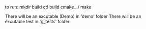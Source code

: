 to run:
	mkdir build
	cd build
	cmake ../
	make
	
There will be an excutable (Demo) in 'demo' folder
There will be an excutable test in 'g_tests' folder

